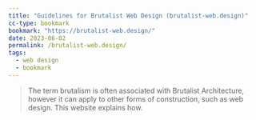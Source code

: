 ```yaml
---
title: "Guidelines for Brutalist Web Design (brutalist-web.design)"
cc-type: bookmark
bookmark: "https://brutalist-web.design/"
date: 2023-06-02
permalink: /brutalist-web.design/
tags:
  - web design
  - bookmark
---
```

> The term brutalism is often associated with Brutalist Architecture, however it can apply to other forms of construction, such as web design. This website explains how.